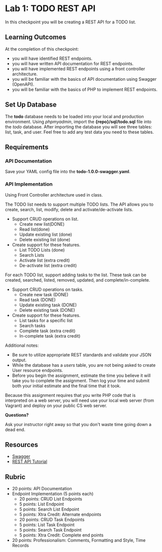 # Lab 1: TODO REST API

In this checkpoint you will be creating a REST API for a TODO list.

## Learning Outcomes

At the completion of this checkpoint:

* you will have identified REST endpoints.
* you will have written API documentation for REST endpoints.
* you will have implemented REST endpoints using a front controller architecture.
* you will be familiar with the basics of API documentation using Swagger (OpenAPI).
* you will be familiar with the basics of PHP to implement REST endpoints.

##  Set Up Database

The **todo** database needs to be loaded into your local and production environment.
Using _phpmyadmin_, import the **{repo}/sql/todo.sql** file into the _todo_ database.
After importing the database you will see three tables: list, task, and user.
Feel free to add any test data you need to these tables.

## Requirements

### API Documentation

Save your YAML config file into the **todo-1.0.0-swagger.yaml**.

### API Implementation

Using Front Controller architecture used in class.

The TODO list needs to support multiple TODO lists.
The API allows you to create, search, list, modify, delete and activate/de-activate lists.

* Support CRUD operations on list.
  * Create new list(DONE)
  * Read list(done)
  * Update existing list (done)
  * Delete existing list (done)
* Create support for these features.
  * List TODO Lists (done)
  * Search Lists
  * Activate list (extra credit)
  * De-activate list (extra credit)

For each TODO list, support adding tasks to the list.
These task can be created, searched, listed, removed, updated, and complete/in-complete.

* Support CRUD operations on tasks.
  * Create new task (DONE)
  * Read task (DONE)
  * Update existing task (DONE)
  * Delete existing task (DONE)
* Create support for these features.
  * List tasks for a specific list
  * Search tasks
  * Complete task (extra credit)
  * In-complete task (extra credit)

Additional notes:

* Be sure to utilize appropriate REST standards and validate your JSON output.
* While the database has a _users_ table, you are not being asked to create User resource endpoints.
* Before you begin the assignment, estimate the time you believe it will take you to complete the assignment.
    Then log your time and submit both your initial estimate and the final time that it took.

Because this assignment requires that you write PHP code that is interpreted on a web server, you will need use your local web server (from Vagrant) and deploy on your public CS web server.

**Questions?**

Ask your instructor right away so that you don't waste time going down a dead end.

## Resources

* [Swagger](https://swagger.io/)
* [REST API Tutorial](https://restfulapi.net/)

## Rubric

* 20 points: API Documentation
* Endpoint Implementation (5 points each)
  * 20 points: CRUD List Endpoints
  * 5 points: List Endpoint
  * 5 points: Search List Endpoint
  * 5 points: Xtra Credit: Alternate endpoints
  * 20 points: CRUD Task Endpoints
  * 5 points: List Task Endpoint
  * 5 points: Search Task Endpoint
  * 5 points: Xtra Credit: Complete end points
* 20 points: Professionalism: Comments, Formatting and Style, Time Records

